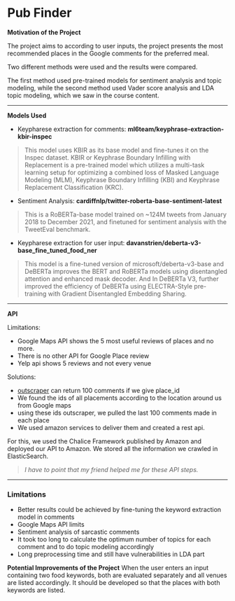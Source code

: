 # **Pub Finder**


**Motivation of the Project**

The project aims to according to user inputs, the project presents the most recommended places in the Google comments for the preferred meal.

Two different methods were used and the results were compared. 

The first method used pre-trained models for sentiment analysis and topic modeling, while the second method used Vader score analysis and LDA topic modeling, which we saw in the course content. 

---

**Models Used**


*   Keypharese extraction for comments: **ml6team/keyphrase-extraction-kbir-inspec**
> This model uses KBIR as its base model and fine-tunes it on the Inspec dataset. KBIR or Keyphrase Boundary Infilling with Replacement is a pre-trained model which utilizes a multi-task learning setup for optimizing a combined loss of Masked Language Modeling (MLM), Keyphrase Boundary Infilling (KBI) and Keyphrase Replacement Classification (KRC).




*   Sentiment Analysis: **cardiffnlp/twitter-roberta-base-sentiment-latest**
> This is a RoBERTa-base model trained on ~124M tweets from January 2018 to December 2021, and finetuned for sentiment analysis with the TweetEval benchmark.

*   Keypharese extraction for user input: **davanstrien/deberta-v3-base_fine_tuned_food_ner**
> This model is a fine-tuned version of microsoft/deberta-v3-base  and DeBERTa improves the BERT and RoBERTa models using disentangled attention and enhanced mask decoder. And In DeBERTa V3, further improved the efficiency of DeBERTa using ELECTRA-Style pre-training with Gradient Disentangled Embedding Sharing.



---


**API**

Limitations:
- Google Maps API shows the 5 most useful reviews of places and no more.
- There is no other API for Google Place review
- Yelp api shows 5 reviews and not every venue
 
Solutions:
- [outscraper](https://outscraper.com/) can return 100 comments if we give place_id
- We found the ids of all placements according to the location around us from Google maps
- using these ids outscraper, we pulled the last 100 comments made in each place
- We used amazon services to deliver them and created a rest api.

For this, we used the Chalice Framework published by Amazon and deployed our API to Amazon. We stored all the information we crawled in ElasticSearch.
 

> *I have to point that my friend helped me for these API steps.*



---

### **Limitations**
* Better results could be achieved by fine-tuning the keyword extraction model in comments
* Google Maps API limits
* Sentiment analysis of sarcastic comments 
* It took too long to calculate the optimum number of topics for each comment and to do topic modeling accordingly
* Long preprocessing time and still have vulnerabilities in LDA part


**Potential Improvements of the Project**
When the user enters an input containing two food keywords, both are evaluated separately and all venues are listed accordingly. It should be developed so that the places with both keywords are listed.
